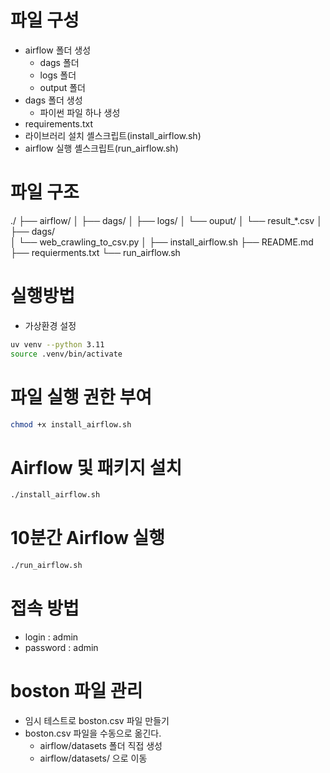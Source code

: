 # 파일 구성
- airflow 폴더 생성
  + dags 폴더
  + logs 폴더
  + output 폴더
- dags 폴더 생성
  + 파이썬 파일 하나 생성
- requirements.txt
- 라이브러리 설치 셸스크립트(install_airflow.sh)
- airflow 실행 셸스크립트(run_airflow.sh)

# 파일 구조
./
├── airflow/
│   ├── dags/
│   ├── logs/
│   └── ouput/
│       └── result_*.csv
│
├── dags/   
│   └── web_crawling_to_csv.py
│
├── install_airflow.sh
├── README.md
├── requierments.txt
└── run_airflow.sh

# 실행방법
- 가상환경 설정
```bash
uv venv --python 3.11
source .venv/bin/activate
```

# 파일 실행 권한 부여
```bash
chmod +x install_airflow.sh
```

# Airflow 및 패키지 설치
```bash
./install_airflow.sh
```

# 10분간 Airflow 실행
```bash
./run_airflow.sh
```

# 접속 방법
- login : admin
- password : admin

# boston 파일 관리
- 임시 테스트로 boston.csv 파일 만들기
- boston.csv 파일을 수동으로 옮긴다.
  + airflow/datasets 폴더 직접 생성
  + airflow/datasets/ 으로 이동
